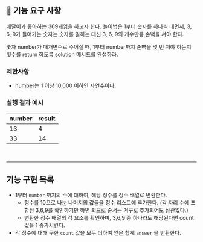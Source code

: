 ## 🚀 기능 요구 사항

배달이가 좋아하는 369게임을 하고자 한다. 놀이법은 1부터 숫자를 하나씩 대면서, 3, 6, 9가 들어가는 숫자는 숫자를 말하는 대신 3, 6, 9의 개수만큼 손뼉을 쳐야 한다.

숫자 number가 매개변수로 주어질 때, 1부터 number까지 손뼉을 몇 번 쳐야 하는지 횟수를 return 하도록 solution 메서드를 완성하라.

### 제한사항

- number는 1 이상 10,000 이하인 자연수이다.

### 실행 결과 예시

| number | result |
| --- | --- |
| 13 | 4 |
| 33 | 14 |

<br>

---

## 기능 구현 목록

- 1부터 `number` 까지의 수에 대하여, 해당 정수를 정수 배열로 변환한다.
    - 정수를 10으로 나눈 나머지의 값들을 정수 리스트에 추가한다. (각 자리 수에 포함된 3,6,9를 확인하기만 하면 되므로 순서는 거꾸로 추가되어도 상관없다.)
    - 변환한 정수 배열의 각 요소를 확인하며, 3,6,9 중 하나라도 해당된다면 count 값을 1 증가시킨다.
- 각 정수에 대해 구한 `count` 값을 모두 더하여 얻은 합계 `answer` 을 반환한다.